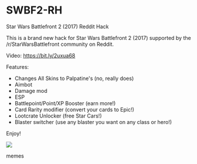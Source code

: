 # SWBF2-RH
Star Wars Battlefront 2 (2017) Reddit Hack

This is a brand new hack for Star Wars Battlefront 2 (2017) supported by the /r/StarWarsBattlefront community on Reddit.

Video: https://bit.ly/2uxua68

Features:
* Changes All Skins to Palpatine's (no, really does)
* Aimbot
* Damage mod
* ESP
* Battlepoint/Point/XP Booster (earn more!)
* Card Rarity modifier (convert your cards to Epic!)
* Lootcrate Unlocker (free Star Cars!)
* Blaster switcher (use any blaster you want on any class or hero!)

Enjoy!

![](https://s31.postimg.org/5kra25xrv/image.png)

memes
